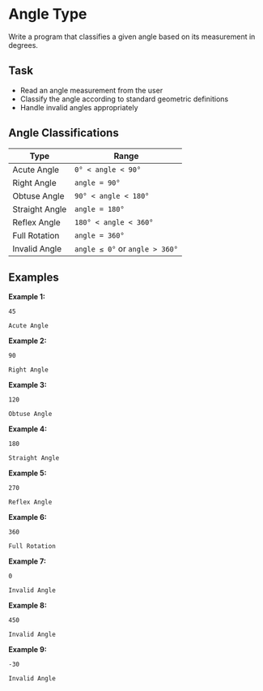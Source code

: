 # Angle Type

Write a program that classifies a given angle based on its measurement in degrees.

## Task
- Read an angle measurement from the user
- Classify the angle according to standard geometric definitions
- Handle invalid angles appropriately

## Angle Classifications

| Type           | Range                          |
|----------------|--------------------------------|
| Acute Angle    | `0° < angle < 90°`             |
| Right Angle    | `angle = 90°`                  |
| Obtuse Angle   | `90° < angle < 180°`           |
| Straight Angle | `angle = 180°`                 |
| Reflex Angle   | `180° < angle < 360°`          |
| Full Rotation  | `angle = 360°`                 |
| Invalid Angle  | `angle ≤ 0°` or `angle > 360°` |

## Examples
**Example 1:**
```
45
```
```
Acute Angle
```

**Example 2:**
```
90
```
```
Right Angle
```

**Example 3:**
```
120
```
```
Obtuse Angle
```

**Example 4:**
```
180
```
```
Straight Angle
```

**Example 5:**
```
270
```
```
Reflex Angle
```

**Example 6:**
```
360
```
```
Full Rotation
```

**Example 7:**
```
0
```
```
Invalid Angle
```

**Example 8:**
```
450
```
```
Invalid Angle
```

**Example 9:**
```
-30
```
```
Invalid Angle
```
